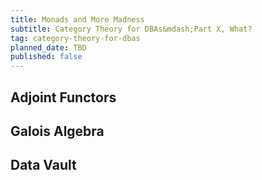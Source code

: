```yaml
---
title: Monads and More Madness
subtitle: Category Theory for DBAs&mdash;Part X, What?
tag: category-theory-for-dbas
planned_date: TBD
published: false
---
```


## Adjoint Functors

## Galois Algebra

## Data Vault

